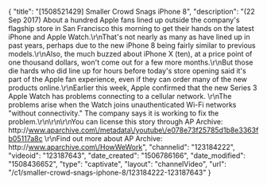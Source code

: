 {
    "title": "[1508521429] Smaller Crowd Snags iPhone 8",
    "description": "(22 Sep 2017) About a hundred Apple fans lined up outside the company's flagship store in San Francisco this morning to get their hands on the latest iPhone and Apple Watch.\r\nThat's not nearly as many as have lined up in past years, perhaps due to the new iPhone 8 being fairly similar to previous models.\r\nAlso, the much buzzed about iPhone X (ten), at a price point of one thousand dollars, won't come out for a few more months.\r\nBut those die hards who did line up for hours before today's store opening said it's part of the Apple fan experience, even if they can order many of the new products online.\r\nEarlier this week, Apple confirmed that the new Series 3 Apple Watch has problems connecting to a cellular network. \r\nThe problems arise when the Watch joins unauthenticated Wi-Fi networks \"without connectivity.\" The company says it is working to fix the problem.\r\n\r\n\r\nYou can license this story through AP Archive: http:\/\/www.aparchive.com\/metadata\/youtube\/e078e73f25785d1b8e3363fb05117a8c \r\nFind out more about AP Archive: http:\/\/www.aparchive.com\/HowWeWork",
    "channelid": "123184222",
    "videoid": "123187643",
    "date_created": "1506786166",
    "date_modified": "1508436652",
    "type": "captivate",
    "layout": "channelVideo",
    "url": "\/c1\/smaller-crowd-snags-iphone-8\/123184222-123187643"
}